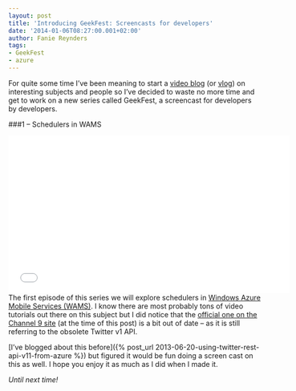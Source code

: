 ```yaml
---
layout: post
title: 'Introducing GeekFest: Screencasts for developers'
date: '2014-01-06T08:27:00.001+02:00'
author: Fanie Reynders
tags:
- GeekFest
- azure
---
```


For quite some time I’ve been meaning to start a <a href="http://en.wikipedia.org/wiki/Video_blog" target="_blank">video blog</a> (or <a href="http://t.co/RQ3eaxkIYx" target="_blank">vlog</a>) on interesting subjects and people so I’ve decided to waste no more time and get to work on a new series called GeekFest, a screencast for developers by developers.

<!--more-->
###1 – Schedulers in WAMS
<iframe allowfullscreen="" frameborder="0" height="315" src="//www.youtube.com/embed/e2iu3i63WNk" width="560"></iframe> 
The first episode of this series we will explore schedulers in <a href="http://www.windowsazure.com/en-us/services/mobile-services/" target="_blank">Windows Azure Mobile Services (WAMS)</a>. I know there are most probably tons of video tutorials out there on this subject but I did notice that the <a href="http://channel9.msdn.com/Series/Windows-Azure-Mobile-Services/Windows-Store-app-Getting-Started-with-the-Windows-Azure-Mobile-Services-Scheduler" target="_blank">official one on the Channel 9 site</a> (at the time of this post) is a bit out of date – as it is still referring to the obsolete Twitter v1 API.

[I’ve blogged about this before]({% post_url 2013-06-20-using-twitter-rest-api-v11-from-azure %}) but figured it would be fun doing a screen cast on this as well. I hope you enjoy it as much as I did when I made it.

*Until next time!*